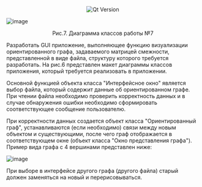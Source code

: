 <p align = "center">
  <img src = "https://img.shields.io/badge/Qt_Creator-5.0.2-41CD52?style=plastic&logo=Qt&labelColor=black" alt = "Qt Version">
</p>

![image](https://github.com/suzzerain/OOP_Labs/assets/101402419/27c608fe-8813-45ed-9dc7-189c55d1b7c4)

<p align = "center"> Рис.7. Диаграмма классов работы №7 </p>

Разработать GUI приложение, выполняющее функцию визуализации ориентированного графа, задаваемого матрицей смежности, представленной в виде файла, структуру которого требуется разработать. На рис.6 представлен макет диаграммы классов приложения, который требуется реализовать в приложении.

Основной функцией объекта класса "Интерфейсное окно" является выбор файла, который содержит данные об ориентированном графе. При чтении файла необходимо проверить корректность данных и в случае обнаружения ошибки необходимо сформировать соответствующее сообщение пользователю.

При корректности данных создается объект класса "Ориентированный граф", устанавливаются (если необходимо) связи между новым объектом и существующими, после чего граф отображается в соответствующем окне (объект класса "Окно представления графа"). Пример вида графа с 4 вершинами представлен ниже:

![image](https://github.com/suzzerain/OOP_Labs/assets/101402419/3bd7c32a-a8d2-4eed-8c12-02b008da463e)

При выборе в интерфейсе другого графа (другого файла) старый должен заменяться на новый и перерисовываться.
